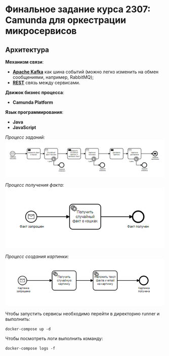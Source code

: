 # Финальное задание курса 2307: Camunda для оркестрации микросервисов

## Архитектура

**Механизм связи**:

* **[Apache Kafka](services/)** как шина событий (можно легко изменить на обмен сообщениями, например, RabbitMQ);
* **[REST](services/image-camunda/src/main/java/org/zimin/image/rest/)** связь между сервисами.

**Движок бизнес процесса**:

* **Camunda Platform**

**Язык программирования**:

* **Java**
* **JavaScript**

*Процесс заданий:*
![Events and Commands](docs/final-task-services.png)

*Процесс получения факта:*
![](docs/final-task-fact.png)

*Процесс создания картинки:*
![](docs/final-task-image.png)

Чтобы запустить сервисы необходимо перейти в директорию runner и выполнить:

```
docker-compose up -d
```

Чтобы посмотреть логи выполнить команду:

```
docker-compose logs -f
```


